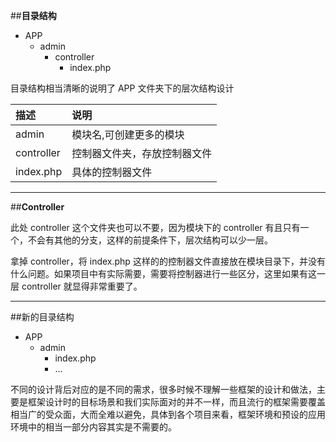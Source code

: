 ##**目录结构**
-   APP
    -   admin
        -   controller
            -   index.php

目录结构相当清晰的说明了 APP 文件夹下的层次结构设计

| 描述       | 说明                         |
| :--------- | :--------------------------- |
| admin      | 模块名,可创建更多的模块      |
| controller | 控制器文件夹，存放控制器文件 |
| index.php  | 具体的控制器文件             |
---
##**Controller**

此处 controller 这个文件夹也可以不要，因为模块下的 controller 有且只有一个，不会有其他的分支，这样的前提条件下，层次结构可以少一层。

拿掉 controller，将 index.php 这样的的控制器文件直接放在模块目录下，并没有什么问题。如果项目中有实际需要，需要将控制器进行一些区分，这里如果有这一层 controller 就显得非常重要了。

---
##新的目录结构
-   APP
    -   admin
        -   index.php
        -   ...

不同的设计背后对应的是不同的需求，很多时候不理解一些框架的设计和做法，主要是框架设计时的目标场景和我们实际面对的并不一样，而且流行的框架需要覆盖相当广的受众面，大而全难以避免，具体到各个项目来看，框架环境和预设的应用环境中的相当一部分内容其实是不需要的。